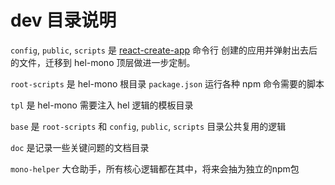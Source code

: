 
# dev 目录说明

`config`, `public`, `scripts` 是 [react-create-app](https://facebook.github.io/create-react-app/docs/getting-started) 命令行
创建的应用并弹射出去后的文件，迁移到 hel-mono 顶层做进一步定制。

`root-scripts` 是 hel-mono 根目录 `package.json` 运行各种 npm 命令需要的脚本

`tpl` 是 hel-mono 需要注入 hel 逻辑的模板目录

`base` 是 `root-scripts` 和 `config`, `public`, `scripts` 目录公共复用的逻辑

`doc` 是记录一些关键问题的文档目录

`mono-helper` 大仓助手，所有核心逻辑都在其中，将来会抽为独立的npm包